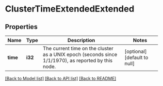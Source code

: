 # ClusterTimeExtendedExtended

## Properties
Name | Type | Description | Notes
------------ | ------------- | ------------- | -------------
**time** | **i32** | The current time on the cluster as a UNIX epoch (seconds since 1/1/1970), as reported by this node. | [optional] [default to null]

[[Back to Model list]](../README.md#documentation-for-models) [[Back to API list]](../README.md#documentation-for-api-endpoints) [[Back to README]](../README.md)


